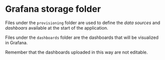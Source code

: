 # Grafana storage folder

Files under the `provisioning` folder are used to define the *data sources* and *dashboars* available at the start of the application.

Files under the `dashboards` folder are the dashboards that will be visualized in Grafana.

Remember that the dashboards uploaded in this way are not editable.
